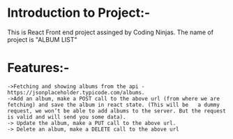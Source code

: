 # Introduction to Project:-
   This is React Front end project assinged by Coding Ninjas. The name of project is "ALBUM LIST"

# Features:-
    ->Fetching and showing albums from the api - https://jsonplaceholder.typicode.com/albums.
    ->Add an album, make a POST call to the above url (from where we are fetching) and save the album in react state. (This will be   a dummy request, we won’t be able to add albums to the server. But the request is valid and will send you some data).
    -> Update the album, make a PUT call to the above url.
    -> Delete an album, make a DELETE call to the above url